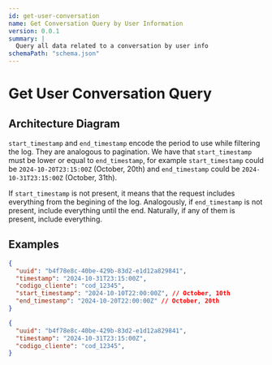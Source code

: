 ```yaml
---
id: get-user-conversation
name: Get Conversation Query by User Information
version: 0.0.1
summary: |
  Query all data related to a conversation by user info
schemaPath: "schema.json"
---
```


# Get User Conversation Query

## Architecture Diagram

<NodeGraph />

<SchemaViewer file="schema.json" />

`start_timestamp` and `end_timestamp` encode the period to use while filtering the log. They are analogous to pagination. We have that `start_timestamp` must be lower or equal to `end_timestamp`, for example `start_timestamp` could be `2024-10-20T23:15:00Z` (October, 20th) and `end_timestamp` could be `2024-10-31T23:15:00Z` (October, 31th).

If `start_timestamp` is not present, it means that the request includes everything from the begining of the log. Analogously, if `end_timestamp` is not present, include everything until the end. Naturally, if any of them is present, include everything.

## Examples

```json title="From the 10th to the 20th"
{
  "uuid": "b4f78e8c-40be-429b-83d2-e1d12a829841",
  "timestamp": "2024-10-31T23:15:00Z",
  "codigo_cliente": "cod_12345",
  "start_timestamp": "2024-10-10T22:00:00Z", // October, 10th
  "end_timestamp": "2024-10-20T22:00:00Z" // October, 20th
}
```

```json title="Include everything"
{
  "uuid": "b4f78e8c-40be-429b-83d2-e1d12a829841",
  "timestamp": "2024-10-31T23:15:00Z",
  "codigo_cliente": "cod_12345",
}
```
